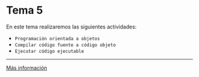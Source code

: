 # Tema 5

En este tema realizaremos las siguientes actividades:
- `Programación orientada a objetos`
- `Compilar código fuente a código objeto`
- `Ejecutar código ejecutable`
---
[Más información](https://es.wikipedia.org/wiki/Programación)
